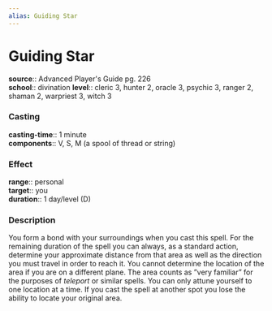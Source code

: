 ```yaml
---
alias: Guiding Star
---
```


# Guiding Star 

**source**:: Advanced Player's Guide pg. 226  
**school**:: divination
**level**:: cleric 3, hunter 2, oracle 3, psychic 3, ranger 2, shaman 2, warpriest 3, witch 3

### Casting 

**casting-time**:: 1 minute  
**components**:: V, S, M (a spool of thread or string)

### Effect 

**range**:: personal  
**target**:: you  
**duration**:: 1 day/level (D)

### Description 

You form a bond with your surroundings when you cast this spell. For the remaining duration of the spell you can always, as a standard action, determine your approximate distance from that area as well as the direction you must travel in order to reach it. You cannot determine the location of the area if you are on a different plane. The area counts as ”very familiar” for the purposes of *teleport* or similar spells. You can only attune yourself to one location at a time. If you cast the spell at another spot you lose the ability to locate your original area.
